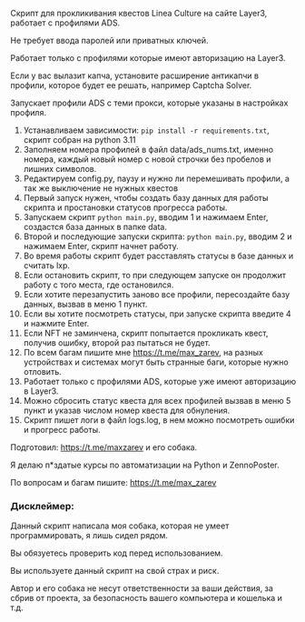 Скрипт для прокликивания квестов Linea Culture на сайте Layer3, работает с профилями ADS. 

Не требует ввода паролей или приватных ключей.

Работает только с профилями которые имеют авторизацию на Layer3.

Если у вас вылазит капча, установите расширение антикапчи в профили, которое будет ее решать, например Captcha Solver.

Запускает профили ADS с теми прокси, которые указаны в настройках профиля.

1. Устанавливаем зависимости: `pip install -r requirements.txt`, скрипт собран на python 3.11
2. Заполняем номера профилей в файл data/ads_nums.txt, именно номера, каждый новый номер с новой строчки без пробелов и лишних символов.
3. Редактируем config.py, паузу и нужно ли перемешивать профили, а так же выключение не нужных квестов
4. Первый запуск нужен, чтобы создать базу данных для работы скрипта и простановки статусов прогресса работы.
5. Запускаем скрипт `python main.py`, вводим 1 и нажимаем Enter, создастся база данных в папке data.
6. Второй и последующие запуски скрипта: `python main.py`, вводим 2 и нажимаем Enter, скрипт начнет работу.
7. Во время работы скрипт будет расставлять статусы в базе данных и считать lxp.
8. Если остановить скрипт, то при следующем запуске он продолжит работу с того места, где остановился.
9. Если хотите перезапустить заново все профили, пересоздайте базу данных, вызвав в меню 1 пункт.
10. Если вы хотите посмотреть статусы, при запуске скрипта введите 4 и нажмите Enter.
11. Если NFT не заминчена, скрипт попытается прокликать квест, получив ошибку, второй раз пытаться не будет.
12. По всем багам пишите мне https://t.me/max_zarev, на разных устройствах и системах могут быть странные баги, которые нужно отловить.
13. Работает только с профилями ADS, которые уже имеют авторизацию в Layer3.
14. Можно сбросить статус квеста для всех профилей вызвав в меню 5 пункт и указав числом номер квеста для обнуления.
15. Скрипт пишет логи в файл logs.log, в нем можно посмотреть ошибки и прогресс работы.


Подготовил: https://t.me/maxzarev и его собака.

Я делаю п*здатые курсы по автоматизации на Python и ZennoPoster.

По вопросам и багам пишите: https://t.me/max_zarev

### Дисклеймер:

Данный скрипт написала моя собака, которая не умеет программировать, я лишь сидел рядом.

Вы обязуетесь проверить код перед использованием.

Вы используете данный скрипт на свой страх и риск. 

Автор и его собака не несут ответственности за ваши действия, за сбрив от проекта, за безопасность вашего компьютера и кошелька и т.д.
